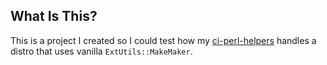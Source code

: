 ## What Is This?

This is a project I created so I could test how my
[ci-perl-helpers](https://github.com/houseabsolute/ci-perl-helpers/release)
handles a distro that uses vanilla `ExtUtils::MakeMaker`.

